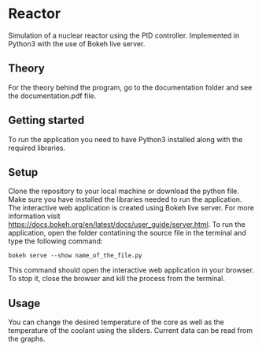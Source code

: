 # Reactor
Simulation of a nuclear reactor using the PID controller. Implemented in Python3 with the use of Bokeh live server.

## Theory

For the theory behind the program, go to the documentation folder and see the documentation.pdf file.

## Getting started

To run the application you need to have Python3 installed along with the required libraries.

## Setup

Clone the repository to your local machine or download the python file. Make sure you have installed the libraries needed to run the application.
The interactive web application is created using Bokeh live server. For more information visit https://docs.bokeh.org/en/latest/docs/user_guide/server.html.
To run the application, open the folder contatining the source file in the terminal and type the following command:

```bokeh serve --show name_of_the_file.py```

This command should open the interactive web application in your browser. To stop it, close the browser and kill the process from the terminal.

## Usage

You can change the desired temperature of the core as well as the temperature of the coolant using the sliders. Current data can be read from the graphs.
